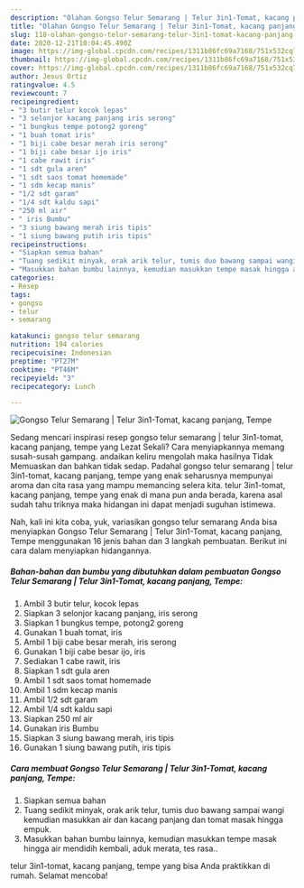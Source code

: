 ```yaml
---
description: "Olahan Gongso Telur Semarang | Telur 3in1-Tomat, kacang panjang, Tempe | Resep Bumbu Gongso Telur Semarang | Telur 3in1-Tomat, kacang panjang, Tempe Yang Lezat"
title: "Olahan Gongso Telur Semarang | Telur 3in1-Tomat, kacang panjang, Tempe | Resep Bumbu Gongso Telur Semarang | Telur 3in1-Tomat, kacang panjang, Tempe Yang Lezat"
slug: 118-olahan-gongso-telur-semarang-telur-3in1-tomat-kacang-panjang-tempe-resep-bumbu-gongso-telur-semarang-telur-3in1-tomat-kacang-panjang-tempe-yang-lezat
date: 2020-12-21T10:04:45.490Z
image: https://img-global.cpcdn.com/recipes/1311b86fc69a7168/751x532cq70/gongso-telur-semarang-telur-3in1-tomat-kacang-panjang-tempe-foto-resep-utama.jpg
thumbnail: https://img-global.cpcdn.com/recipes/1311b86fc69a7168/751x532cq70/gongso-telur-semarang-telur-3in1-tomat-kacang-panjang-tempe-foto-resep-utama.jpg
cover: https://img-global.cpcdn.com/recipes/1311b86fc69a7168/751x532cq70/gongso-telur-semarang-telur-3in1-tomat-kacang-panjang-tempe-foto-resep-utama.jpg
author: Jesus Ortiz
ratingvalue: 4.5
reviewcount: 7
recipeingredient:
- "3 butir telur kocok lepas"
- "3 selonjor kacang panjang iris serong"
- "1 bungkus tempe potong2 goreng"
- "1 buah tomat iris"
- "1 biji cabe besar merah iris serong"
- "1 biji cabe besar ijo iris"
- "1 cabe rawit iris"
- "1 sdt gula aren"
- "1 sdt saos tomat homemade"
- "1 sdm kecap manis"
- "1/2 sdt garam"
- "1/4 sdt kaldu sapi"
- "250 ml air"
- " iris Bumbu"
- "3 siung bawang merah iris tipis"
- "1 siung bawang putih iris tipis"
recipeinstructions:
- "Siapkan semua bahan"
- "Tuang sedikit minyak, orak arik telur, tumis duo bawang sampai wangi kemudian masukkan air dan kacang panjang dan tomat masak hingga empuk."
- "Masukkan bahan bumbu lainnya, kemudian masukkan tempe masak hingga air mendidih kembali, aduk merata, tes rasa.."
categories:
- Resep
tags:
- gongso
- telur
- semarang

katakunci: gongso telur semarang 
nutrition: 194 calories
recipecuisine: Indonesian
preptime: "PT27M"
cooktime: "PT46M"
recipeyield: "3"
recipecategory: Lunch

---
```



![Gongso Telur Semarang | Telur 3in1-Tomat, kacang panjang, Tempe](https://img-global.cpcdn.com/recipes/1311b86fc69a7168/751x532cq70/gongso-telur-semarang-telur-3in1-tomat-kacang-panjang-tempe-foto-resep-utama.jpg)

Sedang mencari inspirasi resep gongso telur semarang | telur 3in1-tomat, kacang panjang, tempe yang Lezat Sekali? Cara menyiapkannya memang susah-susah gampang. andaikan keliru mengolah maka hasilnya Tidak Memuaskan dan bahkan tidak sedap. Padahal gongso telur semarang | telur 3in1-tomat, kacang panjang, tempe yang enak seharusnya mempunyai aroma dan cita rasa yang mampu memancing selera kita.
 telur 3in1-tomat, kacang panjang, tempe yang enak di mana pun anda berada, karena asal sudah tahu triknya maka hidangan ini dapat menjadi suguhan istimewa.


Nah, kali ini kita coba, yuk, variasikan gongso telur semarang  Anda bisa menyiapkan Gongso Telur Semarang | Telur 3in1-Tomat, kacang panjang, Tempe menggunakan 16 jenis bahan dan 3 langkah pembuatan. Berikut ini cara dalam menyiapkan hidangannya.

<!--inarticleads1-->

##### Bahan-bahan dan bumbu yang dibutuhkan dalam pembuatan Gongso Telur Semarang | Telur 3in1-Tomat, kacang panjang, Tempe:

1. Ambil 3 butir telur, kocok lepas
1. Siapkan 3 selonjor kacang panjang, iris serong
1. Siapkan 1 bungkus tempe, potong2 goreng
1. Gunakan 1 buah tomat, iris
1. Ambil 1 biji cabe besar merah, iris serong
1. Gunakan 1 biji cabe besar ijo, iris
1. Sediakan 1 cabe rawit, iris
1. Siapkan 1 sdt gula aren
1. Ambil 1 sdt saos tomat homemade
1. Ambil 1 sdm kecap manis
1. Ambil 1/2 sdt garam
1. Ambil 1/4 sdt kaldu sapi
1. Siapkan 250 ml air
1. Gunakan  iris Bumbu
1. Siapkan 3 siung bawang merah, iris tipis
1. Gunakan 1 siung bawang putih, iris tipis




<!--inarticleads2-->

##### Cara membuat Gongso Telur Semarang | Telur 3in1-Tomat, kacang panjang, Tempe:

1. Siapkan semua bahan
1. Tuang sedikit minyak, orak arik telur, tumis duo bawang sampai wangi kemudian masukkan air dan kacang panjang dan tomat masak hingga empuk.
1. Masukkan bahan bumbu lainnya, kemudian masukkan tempe masak hingga air mendidih kembali, aduk merata, tes rasa..




 telur 3in1-tomat, kacang panjang, tempe yang bisa Anda praktikkan di rumah. Selamat mencoba!
